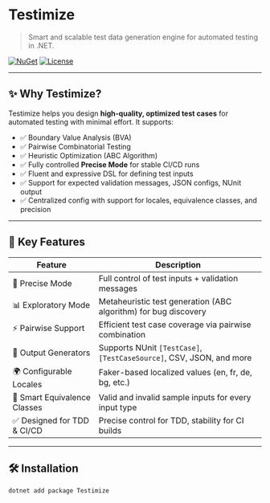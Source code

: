 # Testimize

> Smart and scalable test data generation engine for automated testing in .NET.

[![NuGet](https://img.shields.io/nuget/v/Testimize.svg)](https://www.nuget.org/packages/Testimize)
[![License](https://img.shields.io/github/license/your-org/testimize)](LICENSE)

---

## ✨ Why Testimize?

Testimize helps you design **high-quality, optimized test cases** for automated testing with minimal effort. It supports:

- ✅ Boundary Value Analysis (BVA)
- ✅ Pairwise Combinatorial Testing
- ✅ Heuristic Optimization (ABC Algorithm)
- ✅ Fully controlled **Precise Mode** for stable CI/CD runs
- ✅ Fluent and expressive DSL for defining test inputs
- ✅ Support for expected validation messages, JSON configs, NUnit output
- ✅ Centralized config with support for locales, equivalence classes, and precision

---

## 🚀 Key Features

| Feature                        | Description                                                                 |
|-------------------------------|-----------------------------------------------------------------------------|
| 🧪 Precise Mode                | Full control of test inputs + validation messages                          |
| 📊 Exploratory Mode           | Metaheuristic test generation (ABC algorithm) for bug discovery            |
| ⚡ Pairwise Support            | Efficient test case coverage via pairwise combination                     |
| 🔧 Output Generators          | Supports NUnit `[TestCase]`, `[TestCaseSource]`, CSV, JSON, and more       |
| 🌍 Configurable Locales       | Faker-based localized values (en, fr, de, bg, etc.)                        |
| 🧠 Smart Equivalence Classes  | Valid and invalid sample inputs for every input type                       |
| ✅ Designed for TDD & CI/CD   | Precise control for TDD, stability for CI builds                           |

---

## 🛠️ Installation

```bash
dotnet add package Testimize

